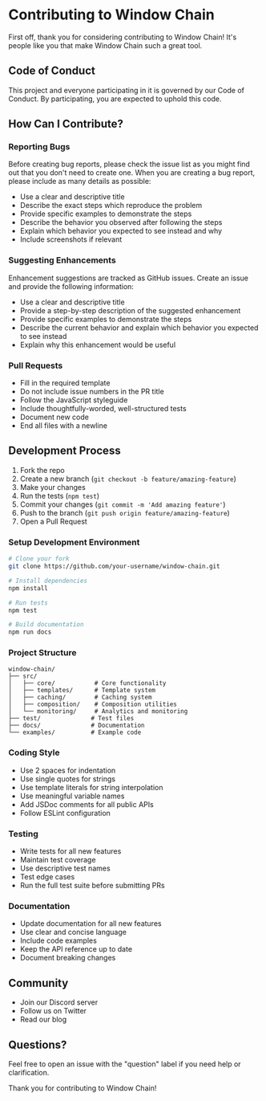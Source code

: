 # Contributing to Window Chain

First off, thank you for considering contributing to Window Chain! It's people like you that make Window Chain such a great tool.

## Code of Conduct

This project and everyone participating in it is governed by our Code of Conduct. By participating, you are expected to uphold this code.

## How Can I Contribute?

### Reporting Bugs

Before creating bug reports, please check the issue list as you might find out that you don't need to create one. When you are creating a bug report, please include as many details as possible:

* Use a clear and descriptive title
* Describe the exact steps which reproduce the problem
* Provide specific examples to demonstrate the steps
* Describe the behavior you observed after following the steps
* Explain which behavior you expected to see instead and why
* Include screenshots if relevant

### Suggesting Enhancements

Enhancement suggestions are tracked as GitHub issues. Create an issue and provide the following information:

* Use a clear and descriptive title
* Provide a step-by-step description of the suggested enhancement
* Provide specific examples to demonstrate the steps
* Describe the current behavior and explain which behavior you expected to see instead
* Explain why this enhancement would be useful

### Pull Requests

* Fill in the required template
* Do not include issue numbers in the PR title
* Follow the JavaScript styleguide
* Include thoughtfully-worded, well-structured tests
* Document new code
* End all files with a newline

## Development Process

1. Fork the repo
2. Create a new branch (`git checkout -b feature/amazing-feature`)
3. Make your changes
4. Run the tests (`npm test`)
5. Commit your changes (`git commit -m 'Add amazing feature'`)
6. Push to the branch (`git push origin feature/amazing-feature`)
7. Open a Pull Request

### Setup Development Environment

```bash
# Clone your fork
git clone https://github.com/your-username/window-chain.git

# Install dependencies
npm install

# Run tests
npm test

# Build documentation
npm run docs
```

### Project Structure

```
window-chain/
├── src/
│   ├── core/           # Core functionality
│   ├── templates/      # Template system
│   ├── caching/        # Caching system
│   ├── composition/    # Composition utilities
│   └── monitoring/     # Analytics and monitoring
├── test/              # Test files
├── docs/              # Documentation
└── examples/          # Example code
```

### Coding Style

* Use 2 spaces for indentation
* Use single quotes for strings
* Use template literals for string interpolation
* Use meaningful variable names
* Add JSDoc comments for all public APIs
* Follow ESLint configuration

### Testing

* Write tests for all new features
* Maintain test coverage
* Use descriptive test names
* Test edge cases
* Run the full test suite before submitting PRs

### Documentation

* Update documentation for all new features
* Use clear and concise language
* Include code examples
* Keep the API reference up to date
* Document breaking changes

## Community

* Join our Discord server
* Follow us on Twitter
* Read our blog

## Questions?

Feel free to open an issue with the "question" label if you need help or clarification.

Thank you for contributing to Window Chain!
